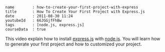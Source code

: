 ```
name		: how-to-create-your-first-project-with-express
title		: How To Create Your First Project with Express.js
date		: 2011-08-30 11:24
youtubeId	: 66JGGjfFhBw
tags		: [node.js, express.js]
courseData	: true
```

This video explain how to install
[express.js](http://expressjs.com/) with 
[node.js](http://nodejs.org).
You will learn how to generate your first project
and how to customized your project.